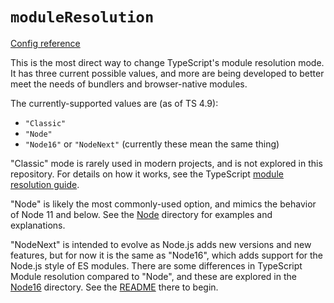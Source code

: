 # `moduleResolution`

[Config reference](https://www.typescriptlang.org/tsconfig#moduleResolution)

This is the most direct way to change TypeScript's module resolution mode.  It has three current possible values,
and more are being developed to better meet the needs of bundlers and browser-native modules.  

The currently-supported values are (as of TS 4.9):

- `"Classic"`
- `"Node"`
- `"Node16"` or `"NodeNext"` (currently these mean the same thing)

"Classic" mode is rarely used in modern projects, and is not explored in this repository.  For details on how it works,
see the TypeScript [module resolution guide](https://www.typescriptlang.org/docs/handbook/module-resolution.html#classic).

"Node" is likely the most commonly-used option, and mimics the behavior of Node 11 and below. 
See the [Node](Node/) directory for examples and explanations.

"NodeNext" is intended to evolve as Node.js adds new versions and new features, but for now it is the same as "Node16",
which adds support for the Node.js style of ES modules.  There are some differences in TypeScript Module resolution
compared to "Node", and these are explored in the [Node16](Node16/) directory. See the [README](Node16/README.md) there to begin.
